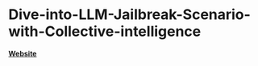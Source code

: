# Dive-into-LLM-Jailbreak-Scenario-with-Collective-intelligence

**[Website](https://ai.driseam.com/)**
